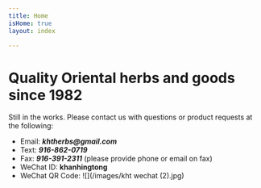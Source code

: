 ```yaml
---
title: Home
isHome: true
layout: index

---
```

# Quality Oriental herbs and goods since 1982

Still in the works. Please contact us with questions or product requests at the following:

* Email: **_khtherbs@gmail.com_**
* Text: **_916-862-0719_**
* Fax: **_916-391-2311_** (please provide phone or email on fax)
* WeChat ID: **khanhingtong**
* WeChat QR Code: ![](/images/kht wechat (2).jpg)